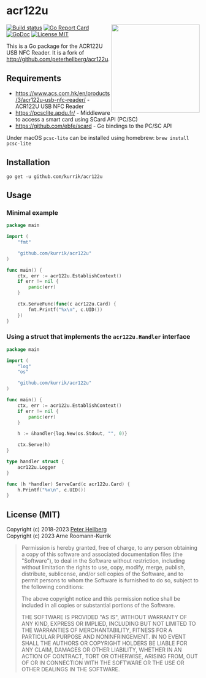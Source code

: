 # acr122u

<img src="http://downloads.acs.com.hk/product-website-image/acr38-image.jpg" align="right" width="230" height="230">

[![Build status](https://github.com/kurrik/acr122u/actions/workflows/test.yml/badge.svg?branch=master)](https://github.com/kurrik/acr122u/actions/workflows/test.yml)
[![Go Report Card](https://goreportcard.com/badge/github.com/kurrik/acr122u)](https://goreportcard.com/report/github.com/kurrik/acr122u)
[![GoDoc](https://img.shields.io/badge/godoc-reference-blue.svg?style=flat)](https://godoc.org/github.com/kurrik/acr122u)
[![License MIT](https://img.shields.io/badge/license-MIT-lightgrey.svg?style=flat)](https://github.com/kurrik/acr122u#license-mit)

This is a Go package for the ACR122U USB NFC Reader.  It is a fork of http://github.com/peterhellberg/acr122u.

## Requirements

 - <https://www.acs.com.hk/en/products/3/acr122u-usb-nfc-reader/> - ACR122U USB NFC Reader
 - <https://pcsclite.apdu.fr/> - Middleware to access a smart card using SCard API (PC/SC)
 - <https://github.com/ebfe/scard> - Go bindings to the PC/SC API

 Under macOS `pcsc-lite` can be installed using homebrew: `brew install pcsc-lite`

## Installation

    go get -u github.com/kurrik/acr122u

## Usage

### Minimal example

```go
package main

import (
	"fmt"

	"github.com/kurrik/acr122u"
)

func main() {
	ctx, err := acr122u.EstablishContext()
	if err != nil {
		panic(err)
	}

	ctx.ServeFunc(func(c acr122u.Card) {
		fmt.Printf("%x\n", c.UID())
	})
}
```

### Using a struct that implements the `acr122u.Handler` interface

```go
package main

import (
	"log"
	"os"

	"github.com/kurrik/acr122u"
)

func main() {
	ctx, err := acr122u.EstablishContext()
	if err != nil {
		panic(err)
	}

	h := &handler{log.New(os.Stdout, "", 0)}

	ctx.Serve(h)
}

type handler struct {
	acr122u.Logger
}

func (h *handler) ServeCard(c acr122u.Card) {
	h.Printf("%x\n", c.UID())
}
```

## License (MIT)

Copyright (c) 2018-2023 [Peter Hellberg](https://c7.se) <br>
Copyright (c) 2023 Arne Roomann-Kurrik

> Permission is hereby granted, free of charge, to any person obtaining
> a copy of this software and associated documentation files (the
> "Software"), to deal in the Software without restriction, including
> without limitation the rights to use, copy, modify, merge, publish,
> distribute, sublicense, and/or sell copies of the Software, and to
> permit persons to whom the Software is furnished to do so, subject to
> the following conditions:
>
> The above copyright notice and this permission notice shall be
> included in all copies or substantial portions of the Software.
>
> THE SOFTWARE IS PROVIDED "AS IS", WITHOUT WARRANTY OF ANY KIND,
> EXPRESS OR IMPLIED, INCLUDING BUT NOT LIMITED TO THE WARRANTIES OF
> MERCHANTABILITY, FITNESS FOR A PARTICULAR PURPOSE AND
> NONINFRINGEMENT. IN NO EVENT SHALL THE AUTHORS OR COPYRIGHT HOLDERS BE
> LIABLE FOR ANY CLAIM, DAMAGES OR OTHER LIABILITY, WHETHER IN AN ACTION
> OF CONTRACT, TORT OR OTHERWISE, ARISING FROM, OUT OF OR IN CONNECTION
> WITH THE SOFTWARE OR THE USE OR OTHER DEALINGS IN THE SOFTWARE.

